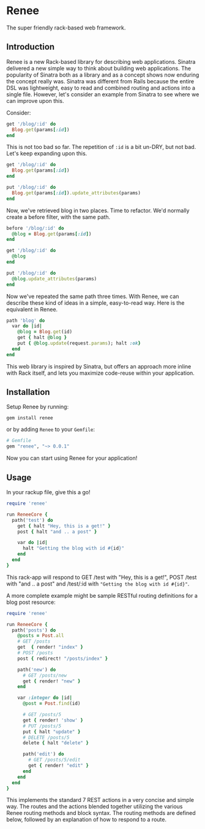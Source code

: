 # Renee

The super friendly rack-based web framework.

## Introduction

Renee is a new Rack-based library for describing web applications. Sinatra delivered a new simple way to think about building web applications. The popularity of Sinatra both as a library and as a concept shows now enduring the concept really was. Sinatra was different from Rails because the entire DSL was lightweight, easy to read and combined routing and actions into a single file. However, let's consider an example from Sinatra to see where we can improve upon this.

Consider:

```ruby
get '/blog/:id' do
  Blog.get(params[:id])
end
```

This is not too bad so far. The repetition of `:id` is a bit un-DRY, but not bad. Let's keep expanding upon this.

```ruby
get '/blog/:id' do
  Blog.get(params[:id])
end

put '/blog/:id' do
  Blog.get(params[:id]).update_attributes(params)
end
```

Now, we've retrieved blog in two places. Time to refactor. We'd normally create a before filter, with the same path.

```ruby
before '/blog/:id' do
  @blog = Blog.get(params[:id])
end

get '/blog/:id' do
  @blog
end

put '/blog/:id' do
  @blog.update_attributes(params)
end
```

Now we've repeated the same path three times. With Renee, we can describe these kind of ideas in a simple, easy-to-read way. Here is the equivalent in Renee.

```ruby
path 'blog' do
  var do |id|
    @blog = Blog.get(id)
    get { halt @blog }
    put { @blog.update(request.params); halt :ok}
  end
end
```

This web library is inspired by Sinatra, but offers an approach more inline with Rack itself, and lets you maximize code-reuse within your application.

## Installation

Setup Renee by running:

```
gem install renee
```

or by adding `Renee` to your `Gemfile`:

```ruby
# Gemfile
gem "renee", "~> 0.0.1"
```

Now you can start using Renee for your application!

## Usage

In your rackup file, give this a go!

```ruby
require 'renee'

run ReneeCore {
  path('test') do
    get { halt "Hey, this is a get!" }
    post { halt "and .. a post" }

    var do |id|
      halt "Getting the blog with id #{id}"
    end
  end
}
```

This rack-app will respond to GET /test with "Hey, this is a get!", POST /test with "and .. a post" and /test/:id with `"Getting the blog with id #{id}"`.

A more complete example might be sample RESTful routing definitions for a blog post resource:

```ruby
require 'renee'

run ReneeCore {
  path('posts') do
    @posts = Post.all
    # GET /posts
    get  { render! "index" }
    # POST /posts
    post { redirect! "/posts/index" }

    path('new') do
      # GET /posts/new
      get { render! "new" }
    end

    var :integer do |id|
      @post = Post.find(id)

      # GET /posts/5
      get { render! 'show' }
      # PUT /posts/5
      put { halt "update" }
      # DELETE /posts/5
      delete { halt "delete" }

      path('edit') do
        # GET /posts/5/edit
        get { render! "edit" }
      end
    end
  end
}
```

This implements the standard 7 REST actions in a very concise and simple way. The routes and the actions blended together utilizing the various
Renee routing methods and block syntax. The routing methods are defined below, followed by an explanation of how to respond to a route.